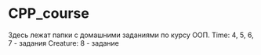 # CPP_course

Здесь лежат папки с домашними заданиями по курсу ООП.
Time: 4, 5, 6, 7 - задания
Creature: 8 - задание

